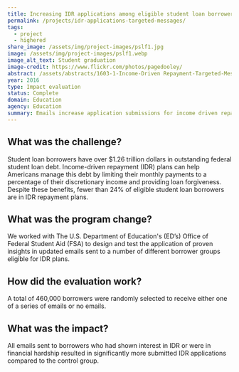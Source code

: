 ```yaml
---
title: Increasing IDR applications among eligible student loan borrowers through targeted messages
permalink: /projects/idr-applications-targeted-messages/
tags: 
  - project
  - highered
share_image: /assets/img/project-images/pslf1.jpg
image: /assets/img/project-images/pslf1.webp
image_alt_text: Student graduation
image-credit: https://www.flickr.com/photos/pagedooley/
abstract: /assets/abstracts/1603-1-Income-Driven Repayment-Targeted-Messages.pdf
year: 2016
type: Impact evaluation
status: Complete
domain: Education
agency: Education
summary: Emails increase application submissions for income driven repayment plans
---
```

## What was the challenge?
Student loan borrowers have over $1.26 trillion dollars in outstanding federal student loan debt. Income-driven repayment (IDR) plans can help Americans manage this debt by limiting their monthly payments to a percentage of their discretionary income and providing loan forgiveness. Despite these benefits, fewer than 24% of eligible student loan borrowers are in IDR repayment plans.

## What was the program change?
We worked with The U.S. Department of Education's (ED’s) Office of Federal Student Aid (FSA) to design and test the application of proven insights in updated emails sent to a number of different borrower groups eligible for IDR plans.

## How did the evaluation work?
A total of 460,000 borrowers were randomly selected to receive either one of a series of emails or no emails.

## What was the impact?
All emails sent to borrowers who had shown interest in IDR or were in financial hardship resulted in significantly more submitted IDR applications compared to the control group.
